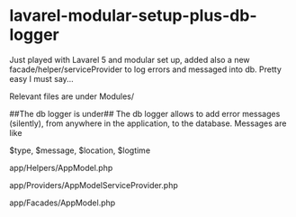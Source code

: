 # lavarel-modular-setup-plus-db-logger
Just played with Lavarel 5 and modular set up, added also a new facade/helper/serviceProvider to log errors and messaged into db. Pretty easy I must say...

Relevant files are under Modules/

##The db logger is under##
The db logger allows to add error messages (silently), from anywhere in the application, to the database.
Messages are like

$type, $message, $location, $logtime

app/Helpers/AppModel.php

app/Providers/AppModelServiceProvider.php

app/Facades/AppModel.php
